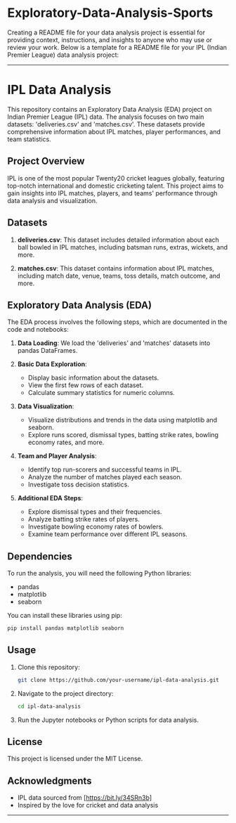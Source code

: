 # Exploratory-Data-Analysis-Sports
Creating a README file for your data analysis project is essential for providing context, instructions, and insights to anyone who may use or review your work. Below is a template for a README file for your IPL (Indian Premier League) data analysis project:

---

# IPL Data Analysis

This repository contains an Exploratory Data Analysis (EDA) project on Indian Premier League (IPL) data. The analysis focuses on two main datasets: 'deliveries.csv' and 'matches.csv'. These datasets provide comprehensive information about IPL matches, player performances, and team statistics.

## Project Overview

IPL is one of the most popular Twenty20 cricket leagues globally, featuring top-notch international and domestic cricketing talent. This project aims to gain insights into IPL matches, players, and teams' performance through data analysis and visualization.

## Datasets

1. **deliveries.csv**: This dataset includes detailed information about each ball bowled in IPL matches, including batsman runs, extras, wickets, and more.

2. **matches.csv**: This dataset contains information about IPL matches, including match date, venue, teams, toss details, match outcome, and more.

## Exploratory Data Analysis (EDA)

The EDA process involves the following steps, which are documented in the code and notebooks:

1. **Data Loading**: We load the 'deliveries' and 'matches' datasets into pandas DataFrames.

2. **Basic Data Exploration**:
   - Display basic information about the datasets.
   - View the first few rows of each dataset.
   - Calculate summary statistics for numeric columns.

3. **Data Visualization**:
   - Visualize distributions and trends in the data using matplotlib and seaborn.
   - Explore runs scored, dismissal types, batting strike rates, bowling economy rates, and more.

4. **Team and Player Analysis**:
   - Identify top run-scorers and successful teams in IPL.
   - Analyze the number of matches played each season.
   - Investigate toss decision statistics.

5. **Additional EDA Steps**:
   - Explore dismissal types and their frequencies.
   - Analyze batting strike rates of players.
   - Investigate bowling economy rates of bowlers.
   - Examine team performance over different IPL seasons.

## Dependencies

To run the analysis, you will need the following Python libraries:

- pandas
- matplotlib
- seaborn

You can install these libraries using pip:

```bash
pip install pandas matplotlib seaborn
```

## Usage

1. Clone this repository:

   ```bash
   git clone https://github.com/your-username/ipl-data-analysis.git
   ```

2. Navigate to the project directory:

   ```bash
   cd ipl-data-analysis
   ```

3. Run the Jupyter notebooks or Python scripts for data analysis.

## License

This project is licensed under the MIT License. 



## Acknowledgments

- IPL data sourced from [https://bit.ly/34SRn3b]
- Inspired by the love for cricket and data analysis

---
